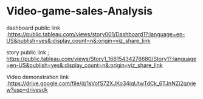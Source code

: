 # Video-game-sales-Analysis
dashboard public link ;https://public.tableau.com/views/story001/Dashboard1?:language=en-US&publish=yes&:display_count=n&:origin=viz_share_link

story public link ; https://public.tableau.com/views/Story1_16815434276680/Story1?:language=en-US&publish=yes&:display_count=n&:origin=viz_share_link

Video demonstration link ;https://drive.google.com/file/d/1sVofS72XJKo34iqUtwTdCk_6TJnNZi2q/view?usp=drivesdk
